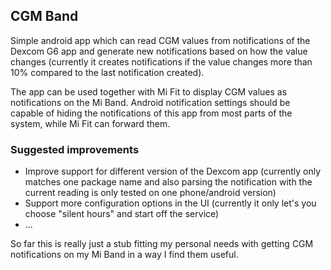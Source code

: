## CGM Band

Simple android app which can read CGM values from notifications of the Dexcom G6 app and generate
new notifications based on how the value changes (currently it creates notifications if the value
changes more than 10% compared to the last notification created).

The app can be used together with Mi Fit to display CGM values as notifications on the Mi Band.
Android notification settings should be capable of hiding the notifications of this app from most
parts of the system, while Mi Fit can forward them.

### Suggested improvements

- Improve support for different version of the Dexcom app (currently only matches one package name and also parsing the notification with the current reading is only tested on one phone/android version)
- Support more configuration options in the UI (currently it only let's you choose "silent hours" and start off the service)
- ...

So far this is really just a stub fitting my personal needs with getting CGM notifications on my Mi Band in a way I find them useful.
